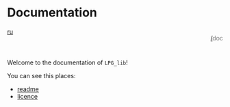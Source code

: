# Documentation

<div style="display: flex; justify-content: space-between; margin-bottom: 25px">
  <a href="/doc/ru/index.md">ru</a>
  <p style="text-align: right; color: gray; font-size: 15px; font-family: 'Jetbrains Mono', Arial"><a href="/README.md">/</a>doc</p>
</div>

Welcome to the documentation of `LPG_lib`!

You can see this places:

+ [readme](/README.md)
+ [licence](/LICENCE.md)